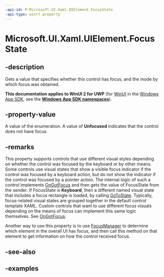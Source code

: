```yaml
---
-api-id: P:Microsoft.UI.Xaml.UIElement.FocusState
-api-type: winrt property
---
```


# Microsoft.UI.Xaml.UIElement.FocusState

<!--
public Microsoft.UI.Xaml.FocusState FocusState { get; }
-->

## -description

Gets a value that specifies whether this control has focus, and the mode by which focus was obtained.

**This documentation applies to WinUI 2 for UWP** (for [WinUI](/windows/apps/winui/winui3/) in the [Windows App SDK](/windows/apps/windows-app-sdk/), see the **[Windows App SDK namespaces](/windows/windows-app-sdk/api/winrt/)**).

## -property-value

A value of the enumeration. A value of **Unfocused** indicates that the control does not have focus.

## -remarks

This property supports controls that use different visual styles depending on whether the control was focused by the keyboard or by other means. Some controls use visual states that show a visible focus indicator if the control was focused by a keyboard action, but do not show the indicator if the control was focused by a pointer action. The internal logic of such a control implements [OnGotFocus](../microsoft.ui.xaml.controls/control_ongotfocus_2110871543.md) and then gets the value of FocusState from the sender. If FocusState is **Keyboard**, then a different named visual state that includes a focus rectangle is loaded, by calling [GoToState](visualstatemanager_gotostate_51722231.md). Typically, focus-related visual states are grouped together in the default control template XAML. Custom controls that want to use different focus visuals depending on the means of focus can implement this same logic themselves. See [OnGotFocus](../microsoft.ui.xaml.controls/control_ongotfocus_2110871543.md).

Another way to use this property is to use [FocusManager](../microsoft.ui.xaml.input/focusmanager.md) to determine which element in the overall UI has focus, and then call this method on that element to get information on how the control received focus.

## -see-also

## -examples
